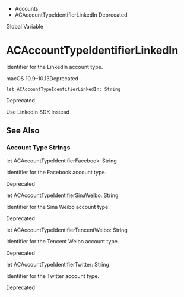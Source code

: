 

- Accounts
-  ACAccountTypeIdentifierLinkedIn Deprecated

Global Variable

# ACAccountTypeIdentifierLinkedIn

Identifier for the LinkedIn account type.

macOS 10.9–10.13Deprecated

``` source
let ACAccountTypeIdentifierLinkedIn: String
```

Deprecated

Use LinkedIn SDK instead

## See Also

### Account Type Strings

let ACAccountTypeIdentifierFacebook: String

Identifier for the Facebook account type.

Deprecated

let ACAccountTypeIdentifierSinaWeibo: String

Identifier for the Sina Weibo account type.

Deprecated

let ACAccountTypeIdentifierTencentWeibo: String

Identifier for the Tencent Weibo account type.

Deprecated

let ACAccountTypeIdentifierTwitter: String

Identifier for the Twitter account type.

Deprecated

